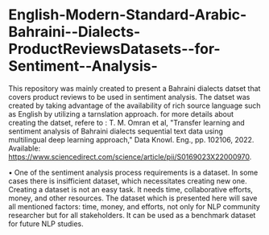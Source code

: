 # English-Modern-Standard-Arabic-Bahraini--Dialects-ProductReviewsDatasets--for-Sentiment--Analysis-
This repository was mainly created to present a Bahraini dialects datset that covers product reviews to be used in sentiment analysis. The datset was created by taking advantage of the availability of rich source language such as English by utilizing a tarnslation approach. for more details about creating the datset,  refere to : T. M. Omran et al, "Transfer learning and sentiment analysis of Bahraini dialects sequential text data using multilingual deep learning approach," Data Knowl. Eng., pp. 102106, 2022. Available: https://www.sciencedirect.com/science/article/pii/S0169023X22000970.

•	One of the sentiment analysis process requirements is a dataset. In some cases there is insifficient dataset, which necessitates creating new one. Creating a dataset is not an easy task. It needs time, collaborative efforts, money, and other resources. The dataset which is presented here will save all mentioned factors: time, money, and efforts, not only for NLP community researcher but for all stakeholders. It can be used as a benchmark dataset for future NLP studies.  
